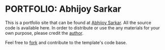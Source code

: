 # PORTFOLIO: Abhijoy Sarkar

This is a portfolio site that can be found at [Abhijoy Sarkar](http://acebot712.github.io/). All the source code is
available here. In order to distribute or use the any materials for your own purpose, please credit the [author](https://github.com/acebot712/).

Feel free to [fork](https://github.com/acebot712/acebot712.github.io) and contribute to the template's code base.
